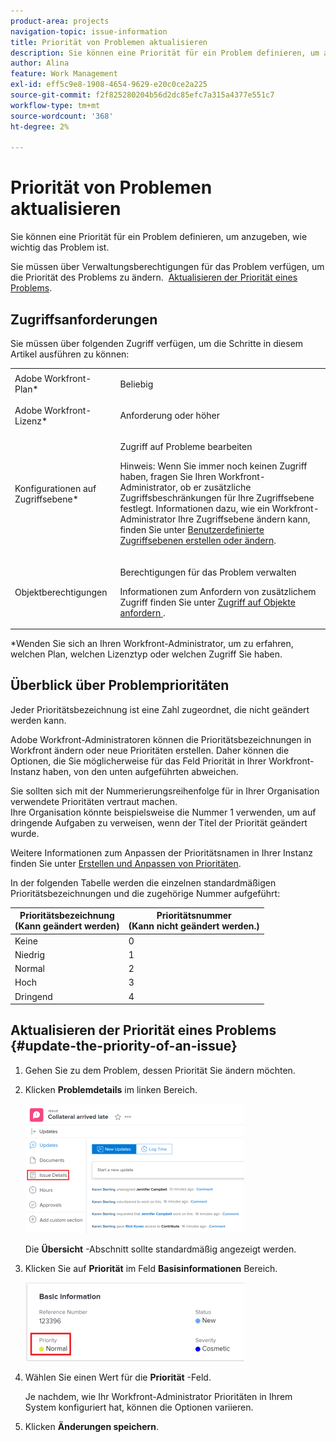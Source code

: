 ```yaml
---
product-area: projects
navigation-topic: issue-information
title: Priorität von Problemen aktualisieren
description: Sie können eine Priorität für ein Problem definieren, um anzugeben, wie wichtig das Problem ist.
author: Alina
feature: Work Management
exl-id: eff5c9e8-1908-4654-9629-e20c0ce2a225
source-git-commit: f2f825280204b56d2dc85efc7a315a4377e551c7
workflow-type: tm+mt
source-wordcount: '368'
ht-degree: 2%

---
```


# Priorität von Problemen aktualisieren

Sie können eine Priorität für ein Problem definieren, um anzugeben, wie wichtig das Problem ist.

Sie müssen über Verwaltungsberechtigungen für das Problem verfügen, um die Priorität des Problems zu ändern.  [Aktualisieren der Priorität eines Problems](#update-the-priority-of-an-issue).

## Zugriffsanforderungen

Sie müssen über folgenden Zugriff verfügen, um die Schritte in diesem Artikel ausführen zu können:

<table style="table-layout:auto"> 
 <col> 
 <col> 
 <tbody> 
  <tr> 
   <td role="rowheader">Adobe Workfront-Plan*</td> 
   <td> <p>Beliebig </p> </td> 
  </tr> 
  <tr> 
   <td role="rowheader">Adobe Workfront-Lizenz*</td> 
   <td> <p>Anforderung oder höher</p> </td> 
  </tr> 
  <tr> 
   <td role="rowheader">Konfigurationen auf Zugriffsebene*</td> 
   <td> <p>Zugriff auf Probleme bearbeiten</p> <p>Hinweis: Wenn Sie immer noch keinen Zugriff haben, fragen Sie Ihren Workfront-Administrator, ob er zusätzliche Zugriffsbeschränkungen für Ihre Zugriffsebene festlegt. Informationen dazu, wie ein Workfront-Administrator Ihre Zugriffsebene ändern kann, finden Sie unter <a href="../../../administration-and-setup/add-users/configure-and-grant-access/create-modify-access-levels.md" class="MCXref xref">Benutzerdefinierte Zugriffsebenen erstellen oder ändern</a>.</p> </td> 
  </tr> 
  <tr> 
   <td role="rowheader">Objektberechtigungen</td> 
   <td> <p>Berechtigungen für das Problem verwalten</p> <p>Informationen zum Anfordern von zusätzlichem Zugriff finden Sie unter <a href="../../../workfront-basics/grant-and-request-access-to-objects/request-access.md" class="MCXref xref">Zugriff auf Objekte anfordern </a>.</p> </td> 
  </tr> 
 </tbody> 
</table>

&#42;Wenden Sie sich an Ihren Workfront-Administrator, um zu erfahren, welchen Plan, welchen Lizenztyp oder welchen Zugriff Sie haben.

## Überblick über Problemprioritäten

Jeder Prioritätsbezeichnung ist eine Zahl zugeordnet, die nicht geändert werden kann.

Adobe Workfront-Administratoren können die Prioritätsbezeichnungen in Workfront ändern oder neue Prioritäten erstellen. Daher können die Optionen, die Sie möglicherweise für das Feld Priorität in Ihrer Workfront-Instanz haben, von den unten aufgeführten abweichen.

Sie sollten sich mit der Nummerierungsreihenfolge für in Ihrer Organisation verwendete Prioritäten vertraut machen.\
Ihre Organisation könnte beispielsweise die Nummer 1 verwenden, um auf dringende Aufgaben zu verweisen, wenn der Titel der Priorität geändert wurde.

Weitere Informationen zum Anpassen der Prioritätsnamen in Ihrer Instanz finden Sie unter [Erstellen und Anpassen von Prioritäten](../../../administration-and-setup/customize-workfront/creating-custom-status-and-priority-labels/create-customize-priorities.md).

In der folgenden Tabelle werden die einzelnen standardmäßigen Prioritätsbezeichnungen und die zugehörige Nummer aufgeführt:

<table style="table-layout:auto"> 
 <col> 
 <col> 
 <thead> 
  <tr> 
   <th>Prioritätsbezeichnung <br>(Kann geändert werden) </th> 
   <th>Prioritätsnummer <br>(Kann nicht geändert werden.) </th> 
  </tr> 
 </thead> 
 <tbody> 
  <tr> 
   <td> Keine </td> 
   <td> 0 </td> 
  </tr> 
  <tr> 
   <td> Niedrig </td> 
   <td> 1 </td> 
  </tr> 
  <tr> 
   <td> Normal </td> 
   <td> 2 </td> 
  </tr> 
  <tr> 
   <td> Hoch </td> 
   <td> 3 </td> 
  </tr> 
  <tr> 
   <td> Dringend </td> 
   <td> 4 </td> 
  </tr> 
 </tbody> 
</table>

## Aktualisieren der Priorität eines Problems {#update-the-priority-of-an-issue}

1. Gehen Sie zu dem Problem, dessen Priorität Sie ändern möchten.
1. Klicken **Problemdetails** im linken Bereich.

   ![](assets/nwe-issue-details-left-panel-highlighted-350x207.png)

   Die **Übersicht** -Abschnitt sollte standardmäßig angezeigt werden.

1. Klicken Sie auf **Priorität** im Feld **Basisinformationen** Bereich.

   ![](assets/nwe-issue-priority-field-in-details-highlighted-350x126.png)

1. Wählen Sie einen Wert für die **Priorität** -Feld.

   Je nachdem, wie Ihr Workfront-Administrator Prioritäten in Ihrem System konfiguriert hat, können die Optionen variieren.

1. Klicken **Änderungen speichern**.
